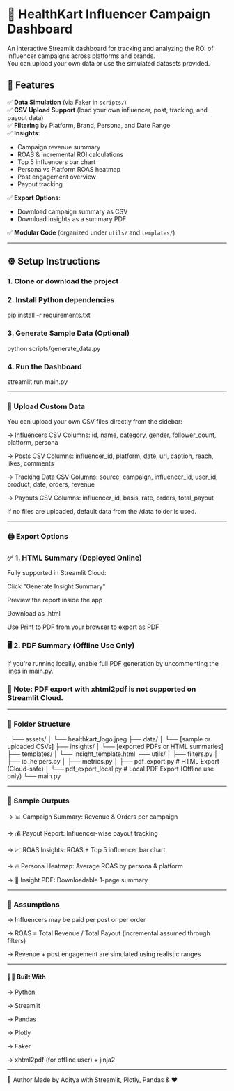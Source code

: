 # 💼 HealthKart Influencer Campaign Dashboard

An interactive Streamlit dashboard for tracking and analyzing the ROI of influencer campaigns across platforms and brands.  
You can upload your own data or use the simulated datasets provided.



## 📌 Features

✅ **Data Simulation** (via Faker in `scripts/`)  
✅ **CSV Upload Support** (load your own influencer, post, tracking, and payout data)  
✅ **Filtering** by Platform, Brand, Persona, and Date Range  
✅ **Insights**:
- Campaign revenue summary
- ROAS & incremental ROI calculations
- Top 5 influencers bar chart
- Persona vs Platform ROAS heatmap
- Post engagement overview
- Payout tracking

✅ **Export Options**:
- Download campaign summary as CSV
- Download insights as a summary PDF

✅ **Modular Code** (organized under `utils/` and `templates/`)  

---



## ⚙️ Setup Instructions

### 1. Clone or download the project

### 2. Install Python dependencies
pip install -r requirements.txt

### 3. Generate Sample Data (Optional)
python scripts/generate_data.py

### 4. Run the Dashboard
streamlit run main.py

---
### 📁 Upload Custom Data
You can upload your own CSV files directly from the sidebar:

-> Influencers CSV
Columns: id, name, category, gender, follower_count, platform, persona

-> Posts CSV
Columns: influencer_id, platform, date, url, caption, reach, likes, comments

-> Tracking Data CSV
Columns: source, campaign, influencer_id, user_id, product, date, orders, revenue

-> Payouts CSV
Columns: influencer_id, basis, rate, orders, total_payout

If no files are uploaded, default data from the /data folder is used.

---
### 🖨️ Export Options
### ✅ 1. HTML Summary (Deployed Online)
Fully supported in Streamlit Cloud:

Click "Generate Insight Summary"

Preview the report inside the app

Download as .html

Use Print to PDF from your browser to export as PDF

### 🖥️ 2. PDF Summary (Offline Use Only)
If you're running locally, enable full PDF generation by uncommenting the lines in main.py.

### 📌 Note: PDF export with xhtml2pdf is not supported on Streamlit Cloud.

--- 

### 📁 Folder Structure
.
├── assets/
│   └── healthkart_logo.jpeg
├── data/
│   └── [sample or uploaded CSVs]
├── insights/
│   └── [exported PDFs or HTML summaries]
├── templates/
│   └── insight_template.html
├── utils/
│   ├── filters.py
│   ├── io_helpers.py
│   ├── metrics.py
│   ├── pdf_export.py              # HTML Export (Cloud-safe)
│   └── pdf_export_local.py        # Local PDF Export (Offline use only)
└── main.py


---
### 📄 Sample Outputs

-> 📊 Campaign Summary: Revenue & Orders per campaign

-> 💰 Payout Report: Influencer-wise payout tracking

-> 📈 ROAS Insights: ROAS + Top 5 influencer bar chart

-> 🔥 Persona Heatmap: Average ROAS by persona & platform

-> 📄 Insight PDF: Downloadable 1-page summary

---

### 🧠 Assumptions

-> Influencers may be paid per post or per order

-> ROAS = Total Revenue / Total Payout (incremental assumed through filters)

-> Revenue + post engagement are simulated using realistic ranges

---

#### 🧑‍💻 Built With

-> Python

-> Streamlit

-> Pandas

-> Plotly

-> Faker

-> xhtml2pdf (for offline user) + jinja2

---
🙌 Author
Made by Aditya with Streamlit, Plotly, Pandas & ❤️



